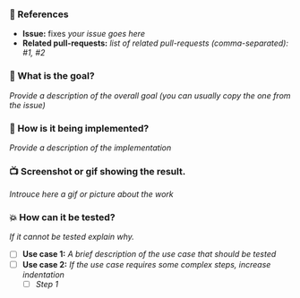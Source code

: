 ### :pushpin: References
* **Issue:** fixes _your issue goes here_
* **Related pull-requests:** _list of related pull-requests (comma-separated): #1, #2_

### :tophat: What is the goal?

_Provide a description of the overall goal (you can usually copy the one from the issue)_

### :memo: How is it being implemented?

_Provide a description of the implementation_


### :tv: Screenshot or gif showing the result.

_Introuce here a gif or picture about the work_

### :boom: How can it be tested?

_If it cannot be tested explain why._

- [ ] **Use case 1:** _A brief description of the use case that should be tested_
- [ ] **Use case 2:** _If the use case requires some complex steps, increase indentation_
  - [ ] _Step 1_
